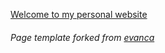 [Welcome to my personal website](https://gurpreet-bioinfo.github.io)

###### Page template forked from [evanca](https://github.com/evanca/quick-portfolio)